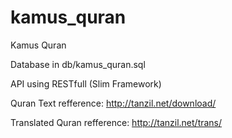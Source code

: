 # kamus_quran
Kamus Quran

Database in db/kamus_quran.sql

API using RESTfull (Slim Framework)

Quran Text refference: http://tanzil.net/download/

Translated Quran refference: http://tanzil.net/trans/
